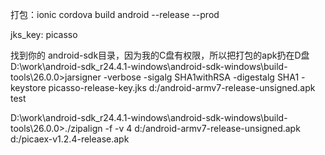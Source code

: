 
打包：ionic cordova build android --release --prod

jks_key: picasso

找到你的 android-sdk目录，因为我的C盘有权限，所以把打包的apk扔在D盘
D:\work\android-sdk_r24.4.1-windows\android-sdk-windows\build-tools\26.0.0>jarsigner -verbose -sigalg SHA1withRSA -digestalg SHA1 -keystore picasso-release-key.jks d:/android-armv7-release-unsigned.apk test

D:\work\android-sdk_r24.4.1-windows\android-sdk-windows\build-tools\26.0.0>./zipalign -f -v 4 d:/android-armv7-release-unsigned.apk d:/picaex-v1.2.4-release.apk